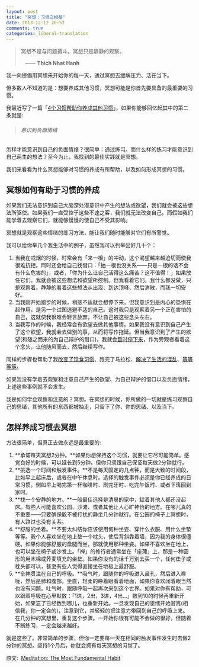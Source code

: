 ```yaml
---
layout: post
title: "冥想：习惯之根基"
date: 2013-12-12 20:52
comments: true
categories: liberal-translation
---
```

> 冥想不是与问题搏斗。冥想只是静静的观察。
>
>    —— **Thich Nhat Hanh**

我一向提倡用冥想来开始你的每一天，通过冥想去缓解压力、活在当下。

但多数人不知道的是：想要养成其他习惯，冥想可能是你首先要具备的最重要的习惯。

我最近写了一篇「[4个习惯帮助你养成其他习惯](http://zenhabits.net/habitses/)」，如果你能够回忆起其中的第二条就是:

> ###### 意识到负面情绪

怎样才能意识到自己的负面情绪？很简单：通过练习。而什么样的练习才能意识到自己萌生的想法？至今为止，我找到的最佳实践就是冥想。

我们来看看为什么冥想能够对习惯的养成有所帮助，以及如何形成冥想的习惯。

## 冥想如何有助于习惯的养成

如果我们无法意识到自己大脑深处潜意识中产生的想法或欲望，我们就会被这些想法所驱使。如果我们一直受控于这些不速之客，我们就无法改变自己。而假如我们能学着去观察它们，就能够慢慢的使自己不受其影响。

冥想就是观察这些情绪的练习方法，能让我们随时能够对它们有所警觉。

我可以给你举几个我生活中的例子，虽然我可以列举出好几十个：

1.  当我在戒烟的时候，时常会有「来一根」的冲动，这个渴望越来越迫切而使我很难抗拒。同时还会给自己找借口：「抽一根也没关系——只是一根的话不会有什么危害的」，或者，「你为什么让自己活得这么痛苦？这不值得！」如果放任它们，我就会被这些想法和欲望所控制。但我看着它们。我什么都没做，只是观察着。静静的看着这些想法从出现、到达顶峰、然后消散，而我一切安好。
2.  当我刚开始跑步的时候，稍感不适就会想停下来。但我意识到是内心的恐惧在起作用，是另一个试图逃避不适的自己。这时我只是观察着另一个正在害怕的自己，这就使我很难会轻言放弃，不让自己被这些念头左右。
3.  当我写作的时候，我经常会有欲望去做其他事情。如果我没有意识到自己产生了这个欲望，我就会去做别的事，从而将写作拖延。但当我意识到了产生的欲望(和随之而来的为自己辩护的借口)，我就会[暂时停下来](http://zenhabits.net/pause/)，作为旁观者看着这个念头，让他随风而去，然后继续写作。

同样的步骤也帮助了我[改变了饮食习惯](http://zenhabits.net/7y/)、跑完了马拉松、[解决了生活的混乱](http://zenhabits.net/zero/)、[等等等等](http://zenhabits.net/my-story/)。

如果我没有学着去观察和注意自己产生的欲望、为自己辩护的借口以及负面情绪，上述这些事例就不会发生。

我是如何学会观察和注意的？冥想。在冥想的时候，你所做的一切就是练习观察自己的思绪，其他所有的东西都被抽走，只留下了你、你的思绪、以及当下。

## 怎样养成习惯去冥想

方法很简单，但真正去做永远是最重要的:

1.  **承诺每天冥想2分钟。**如果你想保持这个习惯，就要让它尽可能简单。感觉良好的时候，可以延长到5分钟。但你只须跟自己保证每天做2分钟就行。
2.  **挑选一个时间和触发事件。**不是每天固定的几点钟，而是大致的时间段，比如早上起床后，或者在中午休息时。选择的触发事件必须是你已经养成的日常习惯，例如早上喝完第一杯咖啡时、刷完牙时、吃完午饭时、或者下班回到家时。
3.  **找一个安静的地方。**一般最佳选择是清晨的家中，趁着其他人都还没起床。有些人可能喜欢公园、沙滩、或者其他让人心旷神怡的地方。在哪儿真的不重要——只要确保能不被打扰的静坐几分钟就行。在公园的椅子上冥想时，有人路过也没有关系。
4.  **舒服的坐着。**不要太纠结你应该使用何种坐姿、穿什么衣服、用什么坐垫等等。我个人喜欢坐在地上垫一个枕头，使后背斜靠着墙，因为我的身体很僵硬。如果你能够舒服的盘腿而坐，那就使用那种坐姿。如果不喜欢坐在地上，也可以坐在椅子或沙发上。「禅」的修行者通常坐在「座蒲」上，那是一种圆形的用木棉或荞麦填充的坐垫。如果你没有的话千万别去买一个，任何垫子或枕头都可以，甚至有些人觉得直接坐在地板上最舒服。
5.  **全神贯注在自己的呼吸。**吸气时，跟随你的呼吸进入鼻孔，然后进入喉咙，然后是肺和腹部。坐直，轻柔的睁着眼看着地面，如果你喜欢闭着眼当然也没有问题。吐气时，跟随呼吸一起再次来到这个世界。如果对你有帮助，可以跟着呼吸在心里默数：「1进，2出，3进，4出...」数到10的时候再重新开始，如果忘了已经数到哪儿，也重新开始。一旦发现自己的思绪开始游离(相信我，你一定会的)，注意到它，并轻轻的把注意力带回到自己的呼吸上来。在几分钟的冥想里，重复这个步骤。一开始你很有可能不会做的很好，但随着不断练习，一定会越来越好。

就是这些了。非常简单的步骤，但你一定要每一天在相同的触发事件发生时去做2分钟的冥想。坚持1个月后，你就会拥有每天冥想的习惯了。

原文:  [Meditation: The Most Fundamental Habit](http://zenhabits.net/fundameditate/)
